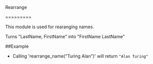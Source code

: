 Rearrange

=========

This module is used for rearanging names.

Turns "LastName, FirstName" into "FirstName LastName"

##Example

* Calling 'rearrange_name("Turing Alan")' will return `"Alan Turing"`
